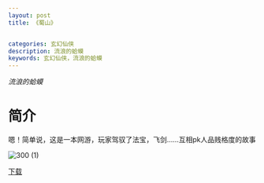 ```yaml
---
layout: post
title: 《蜀山》


categories: 玄幻仙侠
description: 流浪的蛤蟆
keywords: 玄幻仙侠，流浪的蛤蟆
---
```


*流浪的蛤蟆*

# 简介

嗯！简单说，这是一本网游，玩家驾驭了法宝，飞剑……互相pk人品贱格度的故事

![300 (1)](http://tvax2.sinaimg.cn/large/008dGP0Fgy1gu2s9zfbfoj304605kwef.jpg)

[下载](https://link.jscdn.cn/1drv/aHR0cHM6Ly8xZHJ2Lm1zL3QvcyFBaGU2R2dNWmVFb2poUjljcFo1cnctWld6UERX.txt)
